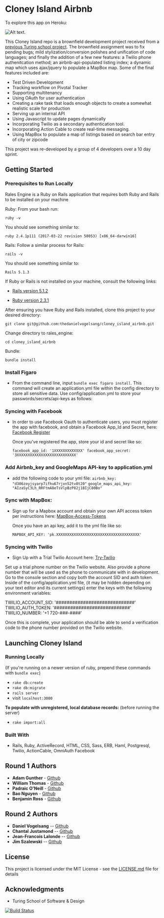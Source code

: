 # Cloney Island Airbnb

To explore this app on Heroku:

![Alt text](https://github.com/rongxanh88/cloney_island_airbnb/blob/development/app/screen_shots/first_homepage_shot.png?raw=true "Cloney Island Airbnb Homepage").

This Cloney Island repo is a brownfield development project received from a [previous Turing school project](https://github.com/rongxanh88/cloney_island_airbnb). The brownfield assignment was to fix pending bugs; mild stylization/conversion polishes and unification of code languages; and finally the addition of a few new features: a Twilio phone authenitcation method; an airbnb-api-populated listing index; a dynamic map which uses ajax/jquery to populate a MapBox map. Some of the final features included are:

  * Test Driven Development
  * Tracking workflow on Pivotal Tracker
  * Supporting multitenancy
  * Using OAuth for user authentication
  * Creating a rake task that loads enough objects to create a somewhat realistic scale for production
  * Serving up an internal API
  * Using Javascript to update pages dynamically
  * Incorporating Twilio as a secondary authentication tool.
  * Incorporating Action Cable to create real-time messaging.
  * Using MapBox to populate a map of listings based on search bar entry of city or zipcode

This project was re-developed by a group of 4 developers over a 10 day sprint.

## Getting Started

### Prerequisites to Run Locally
Rales Engine is a Ruby on Rails application that requires both Ruby and Rails to be installed on your machine

Ruby:
From your bash run:
  ```
  ruby -v
  ```

You should see something similar to:
  ```
  ruby 2.4.1p111 (2017-03-22 revision 58053) [x86_64-darwin16]
  ```

Rails:
Follow a similar process for Rails:
  ```
  rails -v
  ```

You should see something similar to:
  ```
  Rails 5.1.3
  ```
If Ruby or Rails is not installed on your machine, consult the following links:

  * [Rails version 5.1.2](http://installrails.com/)

  * [Ruby version 2.3.1](https://www.ruby-lang.org/en/documentation/installation/)

After ensuring you have Ruby and Rails installed, clone this project to your desired directory:

  ```
  git clone git@github.com:thedanielvogelsang/cloney_island_airbnb.git

  ```

  Change directory to rales_engine:
  ```
  cd cloney_island_airbnb
  ```

  Bundle:
  ```
  bundle install
  ```

### Install Figaro

  * From the command line, input `bundle exec figaro install`. This command will create an application.yml file within the config directory to store all sensitive data. Use config/application.yml to store your passwords/secrets/api-keys as follows:

### Syncing with Facebook

  * In order to use Facebook Oauth to authenticate users, you must register the app with facebook, and obtain a Facebook App_Id and Secret, here:
  [Facebook Register](https://developers.facebook.com/docs/apps/register/)

    Once you've registered the app, store your id and secret like so:  

    `facebook_app_id: '1XXXXXXXXXXXXX'
    facebook_app_secret: '3XXXXXXXXXXXXXXXXXXXXXXXXXXX'`

### Add Airbnb_key and GoogleMaps API-key to application.yml
  * add the following code to your yml file:
    `airbnb_key: "d306zoyjsyarp7ifhu67rjxn52tv0t20"`
    `google_maps_api_key:  "AIzaSyC3Lh_RRFtmA8eTsVlpBzP82j1BIjC80Bo"`

### Sync with MapBox:
  * Sign up for a Mapbox account and obtain your own API access token per instructions here:
    [MapBox-Access-Tokens](https://www.mapbox.com/help/how-access-tokens-work/)

    Once you have an api key, add it to the yml file like so:

    `MAPBOX_API_KEY: 'pk.XXXXXXXXXXXXXXXXXXXXXXXXXXXXXXXXXXXXXX'`


### Syncing with Twilio

  * Sign Up with a Trial Twilio Account here:
  [Try-Twilio](https://www.twilio.com/try-twilio)

  Set up a trial phone number on the Twilio website. Also provide a phone number that will be used as the phone to communicate with in development. Go to the console section and copy both the account SID and auth token. Inside of the config/application.yml file, (it may be hidden depending on your text editor and its current settings) enter the keys with the following environment variables:

  TWILIO_ACCOUNT_SID: '#############################'  
  TWILIO_AUTH_TOKEN: '############################'  
  TWILIO_NUMBER: '+1 720-###-####'

Once this is complete, your application should be able to send a verification code to the phone number provided on the Twilio website.

## Launching Cloney Island

### Running Locally
(If you're running on a newer version of ruby, prepend these commands with `bundle exec`)

  * ```rake db:create```
  * ```rake db:migrate```
  * ```rails server```
  * visit ```localhost:3000```

 **To populate with unregistered, local database records:**
 (before running the server)
  * ```rake import:all```

### Built With

 * Rails, Ruby, ActiveRecord, HTML, CSS, Sass, ERB, Haml, Postgresql, Twilio, ActionCable, OmniAuth Facebook


## Round 1 Authors

* **Adam Gunther** - [Github](https://github.com/adamgunther1)
* **William Thomas** - [Github](https://github.com/wthoma22)
* **Padraic O'Neill** - [Github](https://github.com/podoglyph)
* **Bao Nguyen** - [Github](https://github.com/rongxanh88)
* **Benjamin Ross** - [Github](https://github.com/Benja-Ross)

## Round 2 Authors

* **Daniel Vogelsang** -- [Github](https://github.com/thedanielvogelsang)
* **Chantal Justamond** -- [Github](https://github.com/chantal66)
* **Jean-Francois Lalonde** -- [Github](https://github.com/JF-Lalonde)
* **Jim Szalewski** -- [Github](https://github.com/jimszalew)

## License

This project is licensed under the MIT License - see the [LICENSE.md](LICENSE.md) file for details

## Acknowledgments

* Turing School of Software & Design

[![Build Status](https://semaphoreci.com/api/v1/rongxanh88/cloney_island_airbnb/branches/development/shields_badge.svg)](https://semaphoreci.com/rongxanh88/cloney_island_airbnb)
